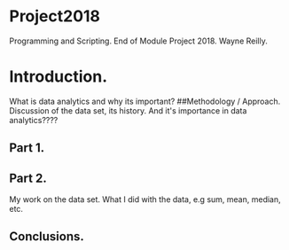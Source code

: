 # Project2018
Programming and Scripting. End of Module Project 2018.
Wayne Reilly.

# Introduction.
What is data analytics and why its important?
##Methodology / Approach.
Discussion of the data set, its history. And it's importance in data analytics????

## Part 1.

## Part 2.
My work on the data set. What I did with the data, e.g sum, mean, median, etc.
## Conclusions.
